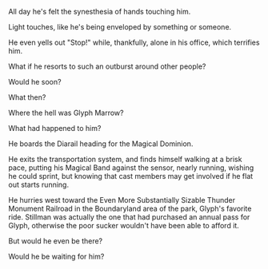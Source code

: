 All day he's felt the synesthesia of hands touching him.

Light touches, like he's being enveloped by something or someone.

He even yells out "Stop!" while, thankfully, alone in his office, which terrifies him.

What if he resorts to such an outburst around other people?

Would he soon?

What then?

Where the hell was Glyph Marrow?

What had happened to him?

He boards the Diarail heading for the Magical Dominion.

He exits the transportation system, and finds himself walking at a brisk pace, putting his Magical Band against the sensor, nearly running, wishing he could sprint, but knowing that cast members may get involved if he flat out starts running.

He hurries west toward the Even More Substantially Sizable Thunder Monument Railroad in the Boundaryland area of the park, Glyph's favorite ride. Stillman was actually the one that had purchased an annual pass for Glyph, otherwise the poor sucker wouldn't have been able to afford it.

But would he even be there?

Would he be waiting for him?